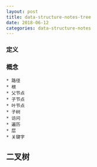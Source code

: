 ```yaml
---
layout: post
title: data-structure-notes-tree
date: 2018-06-12
categories: data-structure-notes
---
```



### 定义

### 概念
	* 路径
	* 根
	* 父节点
	* 子节点
	* 叶节点
	* 子树
	* 访问
	* 遍历
	* 层
	* 关键字


## 二叉树